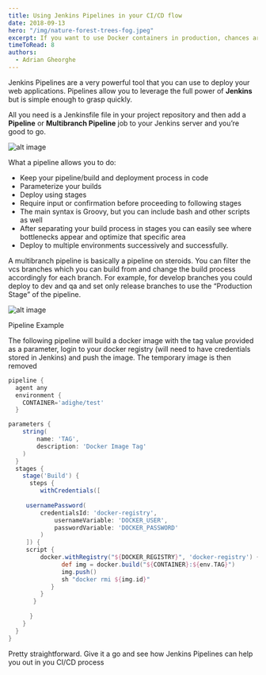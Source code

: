 ```yaml
---
title: Using Jenkins Pipelines in your CI/CD flow
date: 2018-09-13
hero: "/img/nature-forest-trees-fog.jpeg"
excerpt: If you want to use Docker containers in production, chances are you’ll want to store your credentials in a secure way. A way to do that for Docker Swarm is to use Docker secrets.
timeToRead: 8
authors:
  - Adrian Gheorghe
---
```


Jenkins Pipelines are a very powerful tool that you can use to deploy your web applications. Pipelines allow you to leverage the full power of **Jenkins** but is simple enough to grasp quickly.

All you need is a Jenkinsfile file in your project repository and then add a **Pipeline** or **Multibranch Pipeline** job to your Jenkins server and you’re good to go.

![alt image](/img/1__bYUMVsPZM8QAxVdqoyAgGQ.png "Image")

What a pipeline allows you to do:

- Keep your pipeline/build and deployment process in code
- Parameterize your builds
- Deploy using stages
- Require input or confirmation before proceeding to following stages
- The main syntax is Groovy, but you can include bash and other scripts as well
- After separating your build process in stages you can easily see where bottlenecks appear and optimize that specific area
- Deploy to multiple environments successively and successfully.

A multibranch pipeline is basically a pipeline on steroids. You can filter the vcs branches which you can build from and change the build process accordingly for each branch. For example, for develop branches you could deploy to dev and qa and set only release branches to use the “Production Stage” of the pipeline.

![alt image](/img/1__GtgYp8pQdN91H6UdWcHLfw.png "Image")

Pipeline Example

The following pipeline will build a docker image with the tag value provided as a parameter, login to your docker registry (will need to have credentials stored in Jenkins) and push the image. The temporary image is then removed

```groovy
pipeline {
  agent any
  environment {
    CONTAINER='adighe/test'
  }

parameters {
    string(
        name: 'TAG',
        description: 'Docker Image Tag'
    )
  }
  stages {
    stage('Build') {
      steps {
         withCredentials([
   
     usernamePassword(
         credentialsId: 'docker-registry',
             usernameVariable: 'DOCKER_USER',
             passwordVariable: 'DOCKER_PASSWORD'
         )
     ]) {
     script {
         docker.withRegistry("${DOCKER_REGISTRY}", 'docker-registry') {
               def img = docker.build("${CONTAINER}:${env.TAG}")
               img.push()
               sh "docker rmi ${img.id}"
            }
         }
       } 
         
      }
    }
  }
}
```

Pretty straightforward. Give it a go and see how Jenkins Pipelines can help you out in you CI/CD process